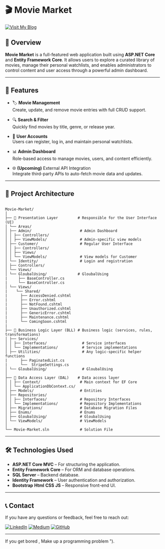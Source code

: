 # 🎬 Movie Market

[![Visit My Blog](https://img.shields.io/badge/Visit%20My%20Blog-2962FF?style=flat-square&logo=hashnode&logoColor=white)](https://abdelwahabshandy.hashnode.dev)

## 📖 Overview

**Movie Market** is a full-featured web application built using **ASP.NET Core** and **Entity Framework Core**. It allows users to explore a curated library of movies, manage their personal watchlists, and enables administrators to control content and user access through a powerful admin dashboard.

---

## 🚀 Features

- 🏷️ **Movie Management**  
  Create, update, and remove movie entries with full CRUD support.

- 🔍 **Search & Filter**  
  Quickly find movies by title, genre, or release year.

- 👥 **User Accounts**  
  Users can register, log in, and maintain personal watchlists.

- 📊 **Admin Dashboard**  
  Role-based access to manage movies, users, and content efficiently.

- 🌐 **(Upcoming)** External API Integration  
  Integrate third-party APIs to auto-fetch movie data and updates.

---

## 🧱 Project Architecture
```

Movie-Market/
│
├── 📂 Presentation Layer         # Responsible for the User Interface (UI)
│ └── Areas/
│ ├── Admin/                      # Admin Dashboard
│ │ ├── Controllers/
│ │ ├── ViewModels/               # Admin-specific view models
│ ├── Customer/                   # Regular User Interface
│ │ ├── Controllers/
│ │ ├── Views/
│ │ └── ViewModels/               # View models for Customer
│ └── Identity/                   # Login and registration
│ ├── Controllers/
│ └── Views/
│ └── GloubalUsing/              # GloubalUsing
|     ├── BaseController.cs
|     └── BaseController.cs
│ └── Views/
|    └── Shared/
|      ├── AccessDenied.cshtml
|      ├── Error.cshtml
|      ├── NotFound.cshtml
|      ├── Unauthorized.cshtml
|      ├── GenericError.cshtml
|      ├── Maintenance.cshtml
|      └── ComingSoon.cshtml
|
├── 📂 Business Logic Layer (BLL) # Business logic (services, rules, transformations)
│ ├── Services/
│ │ ├── Interfaces/                # Service interfaces
│ │ └── Implementations/           # Service implementations
│ ├── Utilities/                   # Any logic-specific helper functions
|      ├── PaginatedList.cs
|      └──  StripeSettings.cs
│ └── GloubalUsing/                # GloubalUsing
│
├── 📂 Data Access Layer (DAL)    # Data access layer
│ │ ├── Context/                  # Main context for EF Core
│ │ └── ApplicationDbContext.cs/
│ ├── Models/                     # Entities
│ ├── Repositories/
│ │ ├── Interfaces/               # Repository Interfaces
│ │ └── Implementations/          # Repository Implementations
│ ├── Migrations/                 # Database Migration Files
│ ├── Enums/                      # Enums
│ ├── GloubalUsing/               # GloubalUsing
│ └── ViewModels/                 # ViewModels
│
└── Movie-Market.sln              # Solution File

```
---

## 🛠️ Technologies Used

- **ASP.NET Core MVC** – For structuring the application.
- **Entity Framework Core** – For ORM and database operations.
- **SQL Server** – Backend database.
- **Identity Framework** – User authentication and authorization.
- **Bootstrap** **Html** **CSS** **JS** – Responsive front-end UI.
               

---
## 📞 Contact

If you have any questions or feedback, feel free to reach out:

[![LinkedIn](https://img.shields.io/badge/Followers-4000-blue?style=for-the-badge&logo=linkedin&logoColor=white)](https://www.linkedin.com/in/abdelwahab-ahmed-shandy/)
[![Medium](https://img.shields.io/badge/Followers-25-brightgreen?style=for-the-badge&logo=medium&logoColor=white)](https://medium.com/@abdelwahabshandy)
[![GitHub](https://img.shields.io/badge/GitHub-333333?style=for-the-badge&logo=github&logoColor=white)](https://github.com/abdelwahab-ahmed-shandy)

---

If you get bored , Make up a programming problem ").
